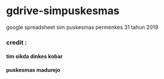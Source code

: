 # gdrive-simpuskesmas
google spreadsheet sim puskesmas permenkes 31 tahun 2019

### credit :
#### tim sikda dinkes kobar
#### puskesmas madurejo

